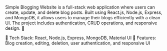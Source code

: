 Simple Blogging Website is a full-stack web application where users can create, update, and delete blog posts. Built using React.js, Node.js, Express, and MongoDB, it allows users to manage their blogs efficiently with a clean UI. The project includes authentication, CRUD operations, and responsive design. 🚀

🔹 Tech Stack: React, Node.js, Express, MongoDB, Material UI
🔹 Features: Blog creation, editing, deletion, user authentication, and responsive UI
